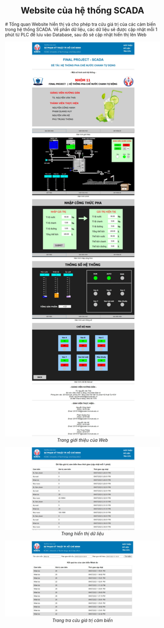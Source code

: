 <p align="center">
 <h1 align="center">Website của hệ thống SCADA</h1>
</p>
# Tổng quan
Website hiển thị và cho phép tra cứu giá trị của các cảm biến trong hệ thống SCADA. Về phần dữ liệu, các dữ liệu sẽ được cập nhật mỗi 1 phút từ PLC để lưu vào Database, sau đó sẽ cập nhật hiển thị lên Web
<p align="center">
  <img src="image/GioiThieu.jpeg" width=600><br/>
  <i>Trang giới thiệu của Web</i>
</p>
<p align="center">
  <img src="image/DuLieu.jpg" width=600><br/>
  <i>Trang hiển thị dữ liệu</i>
</p>
<p align="center">
  <img src="image/TraCuu.jpeg" width=600><br/>
  <i>Trang tra cứu giá trị cảm biến</i>
</p>

